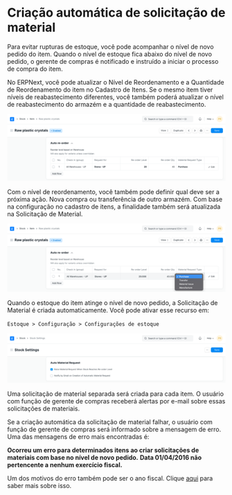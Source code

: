 # Criação automática de solicitação de material



Para evitar rupturas de estoque, você pode acompanhar o nível de novo pedido do item. Quando o nível de estoque fica abaixo do nível de novo pedido, o gerente de compras é notificado e instruído a iniciar o processo de compra do item.


No ERPNext, você pode atualizar o Nível de Reordenamento e a Quantidade de Reordenamento do item no Cadastro de Itens. Se o mesmo item tiver níveis de reabastecimento diferentes, você também poderá atualizar o nível de reabastecimento do armazém e a quantidade de reabastecimento.


![reorder level](/files/reorder-request-1.png)


Com o nível de reordenamento, você também pode definir qual deve ser a próxima ação. Nova compra ou transferência de outro armazém. Com base na configuração no cadastro de itens, a finalidade também será atualizada na Solicitação de Material.


![próxima ação do nível de reordenação](/files/reorder-request-2.png)


Quando o estoque do item atinge o nível de novo pedido, a Solicitação de Material é criada automaticamente. Você pode ativar esse recurso em:


`Estoque > Configuração > Configurações de estoque`


![solicitação de material automático ativo](/files/reorder-request-3.png)


Uma solicitação de material separada será criada para cada item. O usuário com função de gerente de compras receberá alertas por e-mail sobre essas solicitações de materiais.


Se a criação automática da solicitação de material falhar, o usuário com função de gerente de compras será informado sobre a mensagem de erro. Uma das mensagens de erro mais encontradas é:


**Ocorreu um erro para determinados itens ao criar solicitações de materiais com base no nível de novo pedido.**
**Data 01/04/2016 não pertencente a nenhum exercício fiscal.**


Um dos motivos do erro também pode ser o ano fiscal. Clique [aqui](/docs/pt/accounts/articles/fiscal-year-error.html) para saber mais sobre isso.




